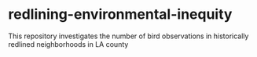 # redlining-environmental-inequity
This repository investigates the number of bird observations in  historically redlined neighborhoods in LA county
